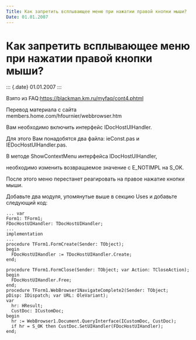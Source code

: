 ```yaml
---
Title: Как запретить всплывающее меню при нажатии правой кнопки мыши?
Date: 01.01.2007
---
```



Как запретить всплывающее меню при нажатии правой кнопки мыши?
==============================================================

::: {.date}
01.01.2007
:::

Взято из FAQ:<https://blackman.km.ru/myfaq/cont4.phtml>

Перевод материала с сайта members.home.com/hfournier/webbrowser.htm

Вам необходимо включить интерфейс IDocHostUIHandler.

Для этого Вам понадобятся два файла: ieConst.pas и
IEDocHostUIHandler.pas.

В методе ShowContextMenu интерфейса IDocHostUIHandler,

необходимо изменить возвращаемое значение с E\_NOTIMPL на S\_OK.

После этого меню перестанет реагировать на правое нажатие кнопки мыши.

Добавьте два модуля, упомянутые выше в секцию Uses и добавьте следующий
код:

    ... var
    Form1: TForm1;
    FDocHostUIHandler: TDocHostUIHandler;
    ... 
    implementation
    ... 
    procedure TForm1.FormCreate(Sender: TObject);
    begin
      FDocHostUIHandler := TDocHostUIHandler.Create;
    end; 
     
    procedure TForm1.FormClose(Sender: TObject; var Action: TCloseAction);
    begin
      FDocHostUIHandler.Free;
    end; 
    procedure TForm1.WebBrowser1NavigateComplete2(Sender: TObject;
    pDisp: IDispatch; var URL: OleVariant);
    var
      hr: HResult;
      CustDoc: ICustomDoc;
    begin
      hr := WebBrowser1.Document.QueryInterface(ICustomDoc, CustDoc);
      if hr = S_OK then CustDoc.SetUIHandler(FDocHostUIHandler);
    end;
